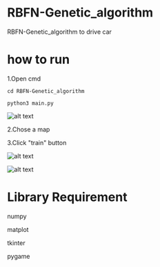# RBFN-Genetic_algorithm
RBFN-Genetic_algorithm to drive car

# how to run 
1.Open cmd
```
cd RBFN-Genetic_algorithm
```
```
python3 main.py
```
![alt text](https://raw.githubusercontent.com/roy860328/RBFN-Genetic_algorithm/master/image/image.png)

2.Chose a map

3.Click "train" button

![alt text](https://raw.githubusercontent.com/roy860328/RBFN-Genetic_algorithm/master/image/image1.png)

![alt text](https://raw.githubusercontent.com/roy860328/RBFN-Genetic_algorithm/master/image/image3.png)


# Library Requirement

numpy

matplot

tkinter

pygame
